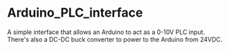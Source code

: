 # Arduino_PLC_interface
A simple interface that allows an Arduino to act as a 0-10V PLC input. There's also a DC-DC buck converter to power to the Arduino from 24VDC.


